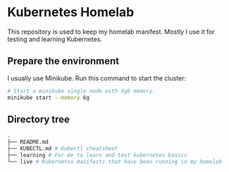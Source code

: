 # Kubernetes Homelab

This repository is used to keep my homelab manifest. Mostly I use it for testing and learning Kubernetes.

## Prepare the environment

I usually use Minikube. Run this command to start the cluster:

```bash
# Start a minikube single node with 6gb memory.
minikube start --memory 6g
```

## Directory tree

```bash
.
├── README.md
├── KUBECTL.md # Kubectl cheatsheet
├── learning # For me to learn and test kubernetes basics
└── live # Kubernetes manifests that have been running in my homelab
```